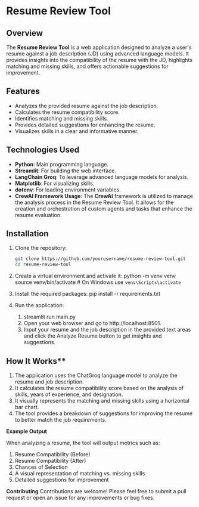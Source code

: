 # Resume Review Tool

## Overview
The **Resume Review Tool** is a web application designed to analyze a user's resume against a job description (JD) using advanced language models. It provides insights into the compatibility of the resume with the JD, highlights matching and missing skills, and offers actionable suggestions for improvement.

## Features
- Analyzes the provided resume against the job description.
- Calculates the resume compatibility score.
- Identifies matching and missing skills.
- Provides detailed suggestions for enhancing the resume.
- Visualizes skills in a clear and informative manner.

## Technologies Used
- **Python**: Main programming language.
- **Streamlit**: For building the web interface.
- **LangChain Groq**: To leverage advanced language models for analysis.
- **Matplotlib**: For visualizing skills.
- **dotenv**: For loading environment variables.
- **CrewAI Framework Usage**: The **CrewAI** framework is utilized to manage the analysis process in the Resume Review Tool. It allows for the creation and orchestration of custom agents and tasks that enhance the resume evaluation.

## Installation
1. Clone the repository:
   ```bash
   git clone https://github.com/yourusername/resume-review-tool.git
   cd resume-review-tool
   
2. Create a virtual environment and activate it:
   python -m venv venv
   source venv/bin/activate  # On Windows use `venv\Scripts\activate`
   
4. Install the required packages:
   pip install -r requirements.txt

5. Run the application:
   1. streamlit run main.py
   2. Open your web browser and go to http://localhost:8501.
   3. Input your resume and the job description in the provided text areas and click the Analyze Resume button to get insights and suggestions.
  
## How It Works**
 1. The application uses the ChatGroq language model to analyze the resume and job description.
 2. It calculates the resume compatibility score based on the analysis of skills, years of experience, and designation.
 3. It visually represents the matching and missing skills using a horizontal bar chart.
 4. The tool provides a breakdown of suggestions for improving the resume to better match the job requirements.

**Example Output**

When analyzing a resume, the tool will output metrics such as:
1. Resume Compatibility (Before)
2. Resume Compatibility (After)
3. Chances of Selection
4. A visual representation of matching vs. missing skills
5. Detailed suggestions for improvement
  
**Contributing**
  Contributions are welcome! Please feel free to submit a pull request or open an issue for any improvements or bug fixes.





